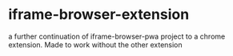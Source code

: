 # iframe-browser-extension
a further continuation of iframe-browser-pwa project to a chrome extension. Made to work without the other extension
